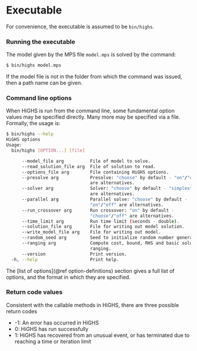 # Executable

For convenience, the executable is assumed to be `bin/highs`.

### Running the executable

The model given by the MPS file `model.mps` is solved by the command:

```bash
$ bin/highs model.mps
```

If the model file is not in the folder from which the command was issued, then a
path name can be given.

### Command line options

When HiGHS is run from the command line, some fundamental option values may be
specified directly. Many more may be specified via a file. Formally, the usage
is:

```bash
$ bin/highs --help
HiGHS options
Usage:
  bin/highs [OPTION...] [file]

      --model_file arg          File of model to solve.
      --read_solution_file arg  File of solution to read.
      --options_file arg        File containing HiGHS options.
      --presolve arg            Presolve: "choose" by default - "on"/"off"
                                are alternatives.
      --solver arg              Solver: "choose" by default - "simplex"/"ipm"
                                are alternatives.
      --parallel arg            Parallel solve: "choose" by default -
                                "on"/"off" are alternatives.
      --run_crossover arg       Run crossover: "on" by default -
                                "choose"/"off" are alternatives.
      --time_limit arg          Run time limit (seconds - double).
      --solution_file arg       File for writing out model solution.
      --write_model_file arg    File for writing out model.
      --random_seed arg         Seed to initialize random number generation.
      --ranging arg             Compute cost, bound, RHS and basic solution
                                ranging.
      --version                 Print version.
  -h, --help                    Print help.
```

The [list of options](@ref option-definitions) section gives a full
list of options, and the format in which they are specified.

### Return code values

Consistent with the callable methods in HiGHS, there are three possible return codes

 * -1: An error has occurred in HiGHS
 * 0: HiGHS has run successfully
 * 1: HiGHS has recovered from an unusual event, or has terminated due to reaching a time or iteration limit
